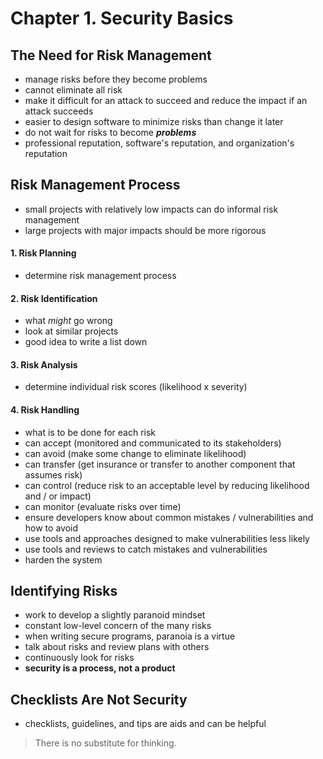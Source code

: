 # Chapter 1. Security Basics

## The Need for Risk Management
- manage risks before they become problems
- cannot eliminate all risk
- make it difficult for an attack to succeed and reduce the impact if an attack succeeds
- easier to design software to minimize risks than change it later
- do not wait for risks to become **_problems_**
- professional reputation, software's reputation, and organization's reputation

## Risk Management Process
- small projects with relatively low impacts can do informal risk management
- large projects with major impacts should be more rigorous

#### 1. Risk Planning
- determine risk management process

#### 2. Risk Identification
- what _might_ go wrong
- look at similar projects
- good idea to write a list down

#### 3. Risk Analysis
- determine individual risk scores (likelihood x severity)

#### 4. Risk Handling
- what is to be done for each risk
- can accept (monitored and communicated to its stakeholders)
- can avoid (make some change to eliminate likelihood)
- can transfer (get insurance or transfer to another component that assumes risk)
- can control (reduce risk to an acceptable level by reducing likelihood and / or impact)
- can monitor (evaluate risks over time)
- ensure developers know about common mistakes / vulnerabilities and how to avoid
- use tools and approaches designed to make vulnerabilities less likely
- use tools and reviews to catch mistakes and vulnerabilities
- harden the system

## Identifying Risks
- work to develop a slightly paranoid mindset
- constant low-level concern of the many risks
- when writing secure programs, paranoia is a virtue
- talk about risks and review plans with others
- continuously look for risks
- **security is a process, not a product**


## Checklists Are Not Security
- checklists, guidelines, and tips are aids and can be helpful
> There is no substitute for thinking.



